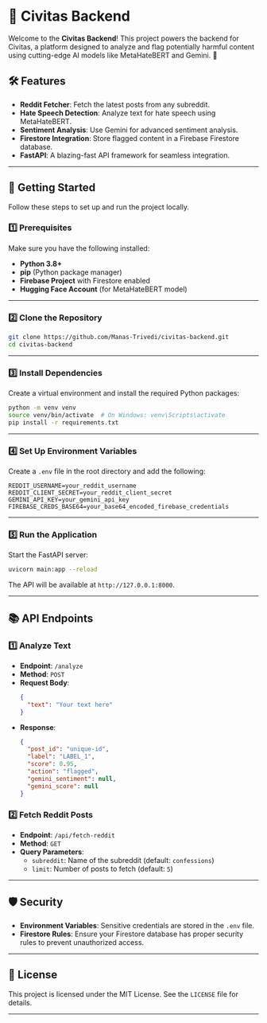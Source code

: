 # 🌟 Civitas Backend

Welcome to the **Civitas Backend**! This project powers the backend for Civitas, a platform designed to analyze and flag potentially harmful content using cutting-edge AI models like MetaHateBERT and Gemini. 🚀

## 🛠️ Features

- **Reddit Fetcher**: Fetch the latest posts from any subreddit.
- **Hate Speech Detection**: Analyze text for hate speech using MetaHateBERT.
- **Sentiment Analysis**: Use Gemini for advanced sentiment analysis.
- **Firestore Integration**: Store flagged content in a Firebase Firestore database.
- **FastAPI**: A blazing-fast API framework for seamless integration.

---

## 🚀 Getting Started

Follow these steps to set up and run the project locally.

### 1️⃣ Prerequisites

Make sure you have the following installed:

- **Python 3.8+**
- **pip** (Python package manager)
- **Firebase Project** with Firestore enabled
- **Hugging Face Account** (for MetaHateBERT model)

---

### 2️⃣ Clone the Repository

```bash
git clone https://github.com/Manas-Trivedi/civitas-backend.git
cd civitas-backend
```

---

### 3️⃣ Install Dependencies

Create a virtual environment and install the required Python packages:

```bash
python -m venv venv
source venv/bin/activate  # On Windows: venv\Scripts\activate
pip install -r requirements.txt
```

---

### 4️⃣ Set Up Environment Variables

Create a `.env` file in the root directory and add the following:

```env
REDDIT_USERNAME=your_reddit_username
REDDIT_CLIENT_SECRET=your_reddit_client_secret
GEMINI_API_KEY=your_gemini_api_key
FIREBASE_CREDS_BASE64=your_base64_encoded_firebase_credentials
```

---

### 5️⃣ Run the Application

Start the FastAPI server:

```bash
uvicorn main:app --reload
```

The API will be available at `http://127.0.0.1:8000`.

---

## 📚 API Endpoints

### 1️⃣ Analyze Text

- **Endpoint**: `/analyze`
- **Method**: `POST`
- **Request Body**:
  ```json
  {
    "text": "Your text here"
  }
  ```
- **Response**:
  ```json
  {
    "post_id": "unique-id",
    "label": "LABEL_1",
    "score": 0.95,
    "action": "flagged",
    "gemini_sentiment": null,
    "gemini_score": null
  }
  ```

### 2️⃣ Fetch Reddit Posts

- **Endpoint**: `/api/fetch-reddit`
- **Method**: `GET`
- **Query Parameters**:
  - `subreddit`: Name of the subreddit (default: `confessions`)
  - `limit`: Number of posts to fetch (default: `5`)

---

## 🛡️ Security

- **Environment Variables**: Sensitive credentials are stored in the `.env` file.
- **Firestore Rules**: Ensure your Firestore database has proper security rules to prevent unauthorized access.

---

## 📄 License

This project is licensed under the MIT License. See the `LICENSE` file for details.

---